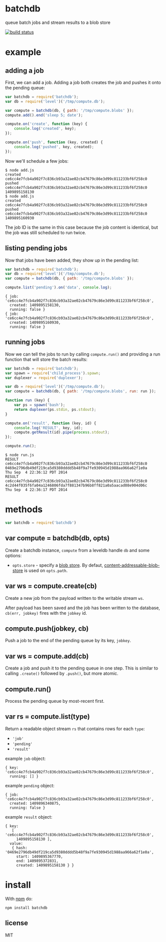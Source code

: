 # batchdb

queue batch jobs and stream results to a blob store

[![build status](https://secure.travis-ci.org/substack/batchdb.png)](http://travis-ci.org/substack/batchdb)

# example

## adding a job

First, we can add a job. Adding a job both creates the job and pushes it onto
the pending queue:

``` js
var batchdb = require('batchdb');
var db = require('level')('/tmp/compute.db');

var compute = batchdb(db, { path: '/tmp/compute.blobs' });
compute.add().end('sleep 5; date');

compute.on('create', function (key) {
    console.log('created', key);
});

compute.on('push', function (key, created) {
    console.log('pushed', key, created);
});
```

Now we'll schedule a few jobs:

```
$ node add.js
created ce6cc4e7fcb4a902f7c836cb93a32ae02cb47679c86e3d99c811233bf6f258c0
pushed ce6cc4e7fcb4a902f7c836cb93a32ae02cb47679c86e3d99c811233bf6f258c0 1409895158130
$ node add.js
created ce6cc4e7fcb4a902f7c836cb93a32ae02cb47679c86e3d99c811233bf6f258c0
pushed ce6cc4e7fcb4a902f7c836cb93a32ae02cb47679c86e3d99c811233bf6f258c0 1409895160930
```

The job ID is the same in this case because the job content is identical, but
the job was still scheduled to run twice.

## listing pending jobs

Now that jobs have been added, they show up in the pending list:

``` js
var batchdb = require('batchdb');
var db = require('level')('/tmp/compute.db');
var compute = batchdb(db, { path: '/tmp/compute.blobs' });

compute.list('pending').on('data', console.log);
```

```
{ job: 'ce6cc4e7fcb4a902f7c836cb93a32ae02cb47679c86e3d99c811233bf6f258c0',
  created: 1409895158130,
  running: false }
{ job: 'ce6cc4e7fcb4a902f7c836cb93a32ae02cb47679c86e3d99c811233bf6f258c0',
  created: 1409895160930,
  running: false }
```

## running jobs

Now we can tell the jobs to run by calling `compute.run()` and providing a run
function that will store the batch results:

``` js
var batchdb = require('batchdb');
var spawn = require('child_process').spawn;
var duplexer = require('duplexer');

var db = require('level')('/tmp/compute.db');
var compute = batchdb(db, { path: '/tmp/compute.blobs', run: run });

function run (key) {
    var ps = spawn('bash');
    return duplexer(ps.stdin, ps.stdout);
}

compute.on('result', function (key, id) {
    console.log('RESULT', key, id);
    compute.getResult(id).pipe(process.stdout);
});

compute.run();
```

```
$ node run.js 
RESULT ce6cc4e7fcb4a902f7c836cb93a32ae02cb47679c86e3d99c811233bf6f258c0 0469e2796db49df219ca5d9380dddd5b48f9a7fe930945d1988aa966a62f1e0a
Thu Sep  4 22:36:12 PDT 2014
RESULT ce6cc4e7fcb4a902f7c836cb93a32ae02cb47679c86e3d99c811233bf6f258c0 4c2d44f035f6fa04a1246806fda7f881347b96b8ff821a0a5aacad08e904d06c
Thu Sep  4 22:36:17 PDT 2014
```

# methods

``` js
var batchdb = require('batchdb')
```

## var compute = batchdb(db, opts)

Create a batchdb instance, `compute` from a leveldb handle `db` and some
options:

* `opts.store` - specify a
[blob store](https://npmjs.org/package/abstract-blob-store).
By defaut,
[content-addressable-blob-store](https://www.npmjs.org/package/content-addressable-blob-store)
is used on `opts.path`.

## var ws = compute.create(cb)

Create a new job from the payload written to the writable stream `ws`.

After payload has been saved and the job has been written to the database,
`cb(err, jobkey)` fires with the `jobkey` id.

## compute.push(jobkey, cb)

Push a job to the end of the pending queue by its key, `jobkey`.

## var ws = compute.add(cb)

Create a job and push it to the pending queue in one step. This is similar to
calling `.create()` followed by `.push()`, but more atomic.

## compute.run()

Process the pending queue by most-recent first.

## var rs = compute.list(type)

Return a readable object stream `rs` that contains rows for each `type`:

* `'job'`
* `'pending'`
* `'result'`

example `job` object:

```
{ key: 'ce6cc4e7fcb4a902f7c836cb93a32ae02cb47679c86e3d99c811233bf6f258c0',
  running: [] }
```

example `pending` object:

```
{ job: 'ce6cc4e7fcb4a902f7c836cb93a32ae02cb47679c86e3d99c811233bf6f258c0',
  created: 1409896340875,
  running: false }
```

example `result` object:

```
{ key: 
   [ 'ce6cc4e7fcb4a902f7c836cb93a32ae02cb47679c86e3d99c811233bf6f258c0',
     1409895158130 ],
  value: 
   { hash: '0469e2796db49df219ca5d9380dddd5b48f9a7fe930945d1988aa966a62f1e0a',
     start: 1409895367770,
     end: 1409895372831,
     created: 1409895158130 } }
```

# install

With [npm](https://npmjs.org) do:

```
npm install batchdb
```

## license

MIT
